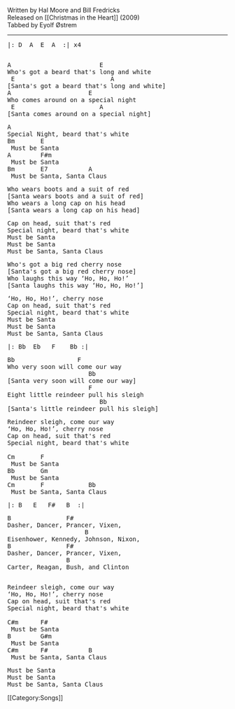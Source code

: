 Written by Hal Moore and Bill Fredricks<br>
Released on [[Christmas in the Heart]] (2009)<br>
Tabbed by Eyolf Østrem

----
<pre class="crd">
|: D  A  E  A  :| x4

</pre>
<pre class="verse">
A                        E
Who's got a beard that's long and white
 E                          A
[<span class="chorus">Santa's got a beard that's long and white</span>]
A                     E
Who comes around on a special night
 E                       A
[<span class="chorus">Santa comes around on a special night</span>]
</pre>

<pre class="refrain">
A
Special Night, beard that's white
Bm       E
 Must be Santa
A        F#m
 Must be Santa
Bm       E7           A
 Must be Santa, Santa Claus
</pre>

<pre class="verse">
Who wears boots and a suit of red
[<span class="chorus">Santa wears boots and a suit of red</span>]
Who wears a long cap on his head
[<span class="chorus">Santa wears a long cap on his head</span>]
</pre>

<pre class="refrain">
Cap on head, suit that's red
Special night, beard that's white
Must be Santa
Must be Santa
Must be Santa, Santa Claus
</pre>

<pre class="verse">
Who's got a big red cherry nose
[<span class="chorus">Santa's got a big red cherry nose</span>]
Who laughs this way ‘Ho, Ho, Ho!’
[<span class="chorus">Santa laughs this way ‘Ho, Ho, Ho!’</span>]
</pre>

<pre class="refrain">
‘Ho, Ho, Ho!’, cherry nose
Cap on head, suit that's red
Special night, beard that's white
Must be Santa
Must be Santa
Must be Santa, Santa Claus
</pre>

<pre class="crd">
|: Bb  Eb   F    Bb :| 
</pre>

<pre class="verse">
Bb                 F
Who very soon will come our way
                      Bb
[<span class="chorus">Santa very soon will come our way</span>]
                      F
Eight little reindeer pull his sleigh
                         Bb
[<span class="chorus">Santa's little reindeer pull his sleigh</span>]
</pre>

<pre class="refrain">
Reindeer sleigh, come our way
‘Ho, Ho, Ho!’, cherry nose
Cap on head, suit that's red
Special night, beard that's white

Cm       F
 Must be Santa
Bb       Gm
 Must be Santa
Cm       F            Bb
 Must be Santa, Santa Claus
</pre>

<pre class="crd">
|: B   E   F#   B  :|
</pre>
<pre class="bridge2">
B               F#
Dasher, Dancer, Prancer, Vixen,
                     B
Eisenhower, Kennedy, Johnson, Nixon,
B               F#
Dasher, Dancer, Prancer, Vixen,
                B
Carter, Reagan, Bush, and Clinton
</pre>

<pre class="refrain">

Reindeer sleigh, come our way
‘Ho, Ho, Ho!’, cherry nose
Cap on head, suit that's red
Special night, beard that's white

C#m      F#
 Must be Santa
B        G#m
 Must be Santa
C#m      F#           B
 Must be Santa, Santa Claus
</pre>

<pre class="refrain">
Must be Santa
Must be Santa
Must be Santa, Santa Claus
</pre>

[[Category:Songs]]
